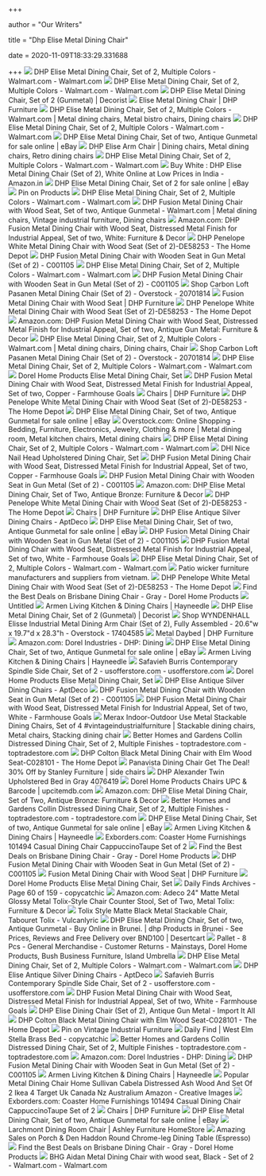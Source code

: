 +++
        
author = "Our Writers"
        
title = "Dhp Elise Metal Dining Chair"
        
date = 2020-11-09T18:33:29.331688
        
+++
[ ![](https://i5.walmartimages.com/asr/6dfb267c-cddf-40bc-8c18-88aba95c8ed5_1.3ba9b474c55e08c256899359f7e0e785.jpeg)](https://i5.walmartimages.com/asr/6dfb267c-cddf-40bc-8c18-88aba95c8ed5_1.3ba9b474c55e08c256899359f7e0e785.jpeg) DHP Elise Metal Dining Chair, Set of 2, Multiple Colors - Walmart.com -  Walmart.com
[ ![](https://i5.walmartimages.com/asr/ab54ddec-cdc8-479e-af2b-295b69036abc_1.e9d59b4410f29e9f17c8697527edf9cc.jpeg)](https://i5.walmartimages.com/asr/ab54ddec-cdc8-479e-af2b-295b69036abc_1.e9d59b4410f29e9f17c8697527edf9cc.jpeg) DHP Elise Metal Dining Chair, Set of 2, Multiple Colors - Walmart.com -  Walmart.com
[ ![](https://www.decorist.com/static/finds/product_images/full_size/84152-dhp-elise-metal-dining-chair-set-of-2-3a7c8355-732a-4c51-a1da-64d3043df4fa.8a59e6ef11c5cd581d7edb043d0fa129.png)](https://www.decorist.com/static/finds/product_images/full_size/84152-dhp-elise-metal-dining-chair-set-of-2-3a7c8355-732a-4c51-a1da-64d3043df4fa.8a59e6ef11c5cd581d7edb043d0fa129.png) DHP Elise Metal Dining Chair, Set of 2 (Gunmetal) | Decorist
[ ![](http://m.dhpfurniture.com/DHPFiles/ProductImages/2000_2000_15373_sourceimage.jpg)](http://m.dhpfurniture.com/DHPFiles/ProductImages/2000_2000_15373_sourceimage.jpg) Elise Metal Dining Chair | DHP Furniture
[ ![](https://i.pinimg.com/originals/82/0f/58/820f581fa5c1ceddcb3ce7a8b689ee31.jpg)](https://i.pinimg.com/originals/82/0f/58/820f581fa5c1ceddcb3ce7a8b689ee31.jpg) DHP Elise Metal Dining Chair, Set of 2, Multiple Colors - Walmart.com | Metal  dining chairs, Metal bistro chairs, Dining chairs
[ ![](https://i5.walmartimages.com/asr/0ac0aea3-c125-4eaf-8c8c-2a138b9c82f5.e7e3355e2e7ab6484a9785ad038c03c7.jpeg?odnWidth=282&odnHeight=282&odnBg=ffffff)](https://i5.walmartimages.com/asr/0ac0aea3-c125-4eaf-8c8c-2a138b9c82f5.e7e3355e2e7ab6484a9785ad038c03c7.jpeg?odnWidth=282&odnHeight=282&odnBg=ffffff) DHP Elise Metal Dining Chair, Set of 2, Multiple Colors - Walmart.com -  Walmart.com
[ ![](https://i.ebayimg.com/images/g/MHYAAOSwXbFb7yIn/s-l1600.jpg)](https://i.ebayimg.com/images/g/MHYAAOSwXbFb7yIn/s-l1600.jpg) DHP Elise Metal Dining Chair, Set of two, Antique Gunmetal for sale online  | eBay
[ ![](https://i.pinimg.com/originals/6e/d2/40/6ed24040ba2d0934e97fd2f249624b30.jpg)](https://i.pinimg.com/originals/6e/d2/40/6ed24040ba2d0934e97fd2f249624b30.jpg) DHP Elise Arm Chair | Dining chairs, Metal dining chairs, Retro dining  chairs
[ ![](https://i5.walmartimages.com/asr/48e5e388-b6ac-436c-a228-c3d59c50dced_1.563ac39362ab0799348caa6ed3edbe82.jpeg?odnWidth=612&odnHeight=612&odnBg=ffffff)](https://i5.walmartimages.com/asr/48e5e388-b6ac-436c-a228-c3d59c50dced_1.563ac39362ab0799348caa6ed3edbe82.jpeg?odnWidth=612&odnHeight=612&odnBg=ffffff) DHP Elise Metal Dining Chair, Set of 2, Multiple Colors - Walmart.com -  Walmart.com
[ ![](https://images-na.ssl-images-amazon.com/images/I/61ap1xrbT2L._SX425_.jpg)](https://images-na.ssl-images-amazon.com/images/I/61ap1xrbT2L._SX425_.jpg) Buy White : DHP Elise Metal Dining Chair (Set of 2), White Online at Low  Prices in India - Amazon.in
[ ![](https://i.ebayimg.com/images/g/MTIAAOSwb~xeP1GJ/s-l1600.jpg)](https://i.ebayimg.com/images/g/MTIAAOSwb~xeP1GJ/s-l1600.jpg) DHP Elise Metal Dining Chair, Set of 2 for sale online | eBay
[ ![](https://i.pinimg.com/600x315/88/6c/06/886c0688efedb3211040987077934e38.jpg)](https://i.pinimg.com/600x315/88/6c/06/886c0688efedb3211040987077934e38.jpg) Pin on Products
[ ![](https://i5.walmartimages.com/asr/190ed565-1597-4221-bb8e-d26805303b14_1.44ceeab8feaece3eaffc2ed22f6e5bb8.jpeg)](https://i5.walmartimages.com/asr/190ed565-1597-4221-bb8e-d26805303b14_1.44ceeab8feaece3eaffc2ed22f6e5bb8.jpeg) DHP Elise Metal Dining Chair, Set of 2, Multiple Colors - Walmart.com -  Walmart.com
[ ![](https://i.pinimg.com/474x/78/89/15/788915e04eaade4a5ce8f29b535b8258.jpg)](https://i.pinimg.com/474x/78/89/15/788915e04eaade4a5ce8f29b535b8258.jpg) DHP Fusion Metal Dining Chair with Wood Seat, Set of two, Antique Gunmetal  - Walmart.com | Metal dining chairs, Vintage industrial furniture, Dining  chairs
[ ![](https://images-na.ssl-images-amazon.com/images/I/61c4fNdk3nL._AC_SX522_.jpg)](https://images-na.ssl-images-amazon.com/images/I/61c4fNdk3nL._AC_SX522_.jpg) Amazon.com: DHP Fusion Metal Dining Chair with Wood Seat, Distressed Metal  Finish for Industrial Appeal, Set of two, White: Furniture & Decor
[ ![](https://images.homedepot-static.com/productImages/1639bea2-9ad1-4076-8f57-a2dc6f7c4296/svn/white-dhp-dining-chairs-de58253-64_1000.jpg)](https://images.homedepot-static.com/productImages/1639bea2-9ad1-4076-8f57-a2dc6f7c4296/svn/white-dhp-dining-chairs-de58253-64_1000.jpg) DHP Penelope White Metal Dining Chair with Wood Seat (Set of 2)-DE58253 -  The Home Depot
[ ![](https://media.cymaxstores.com/Images/3834/1395304-21-L.jpg)](https://media.cymaxstores.com/Images/3834/1395304-21-L.jpg) DHP Fusion Metal Dining Chair with Wooden Seat in Gun Metal (Set of 2) -  C001105
[ ![](https://i5.walmartimages.com/asr/dbdad015-cfd7-4102-a7ff-f00a78daf252_1.bd1cdb600f2d94cca05786615ffafd74.jpeg?odnWidth=282&odnHeight=282&odnBg=ffffff)](https://i5.walmartimages.com/asr/dbdad015-cfd7-4102-a7ff-f00a78daf252_1.bd1cdb600f2d94cca05786615ffafd74.jpeg?odnWidth=282&odnHeight=282&odnBg=ffffff) DHP Elise Metal Dining Chair, Set of 2, Multiple Colors - Walmart.com -  Walmart.com
[ ![](https://media.cymaxstores.com/Images/3834/1395304-20-L.jpg)](https://media.cymaxstores.com/Images/3834/1395304-20-L.jpg) DHP Fusion Metal Dining Chair with Wooden Seat in Gun Metal (Set of 2) -  C001105
[ ![](https://ak1.ostkcdn.com/images/products/10584535/DHP-Elise-Metal-Dining-Chair-Set-of-2-fb9c0e2d-16c9-434a-a0d2-fb2de456f053_600.jpg?impolicy=medium)](https://ak1.ostkcdn.com/images/products/10584535/DHP-Elise-Metal-Dining-Chair-Set-of-2-fb9c0e2d-16c9-434a-a0d2-fb2de456f053_600.jpg?impolicy=medium) Shop Carbon Loft Pasanen Metal Dining Chair (Set of 2) - Overstock -  20701814
[ ![](https://www.dhpfurniture.com/DHPFiles/ProductImages/2000_2000_34920_sourceimage.jpg)](https://www.dhpfurniture.com/DHPFiles/ProductImages/2000_2000_34920_sourceimage.jpg) Fusion Metal Dining Chair with Wood Seat | DHP Furniture
[ ![](https://images.homedepot-static.com/productImages/b83f5893-d22d-4313-b806-c7128d4415ba/svn/white-dhp-dining-chairs-de58253-e1_600.jpg)](https://images.homedepot-static.com/productImages/b83f5893-d22d-4313-b806-c7128d4415ba/svn/white-dhp-dining-chairs-de58253-e1_600.jpg) DHP Penelope White Metal Dining Chair with Wood Seat (Set of 2)-DE58253 -  The Home Depot
[ ![](https://m.media-amazon.com/images/I/71vd6v992XL._AC_UL400_.jpg)](https://m.media-amazon.com/images/I/71vd6v992XL._AC_UL400_.jpg) Amazon.com: DHP Fusion Metal Dining Chair with Wood Seat, Distressed Metal  Finish for Industrial Appeal, Set of two, Antique Gun Metal: Furniture &  Decor
[ ![](https://i.pinimg.com/originals/ee/75/0d/ee750d94b510bbe19b46412e04caaa09.jpg)](https://i.pinimg.com/originals/ee/75/0d/ee750d94b510bbe19b46412e04caaa09.jpg) DHP Elise Metal Dining Chair, Set of 2, Multiple Colors - Walmart.com | Metal  dining chairs, Dining chairs, Chair
[ ![](https://ak1.ostkcdn.com/images/products/10584535/DHP-Elise-Metal-Dining-Chair-Set-of-2-e9290fb1-dd98-4f88-9880-5b100c9eb7b8_600.jpg?impolicy=medium)](https://ak1.ostkcdn.com/images/products/10584535/DHP-Elise-Metal-Dining-Chair-Set-of-2-e9290fb1-dd98-4f88-9880-5b100c9eb7b8_600.jpg?impolicy=medium) Shop Carbon Loft Pasanen Metal Dining Chair (Set of 2) - Overstock -  20701814
[ ![](https://i5.walmartimages.com/asr/0f3d6e84-1f72-459b-b489-66654ba2e7f5_1.e2b9c487faa91388a67ebae23ef5e623.jpeg)](https://i5.walmartimages.com/asr/0f3d6e84-1f72-459b-b489-66654ba2e7f5_1.e2b9c487faa91388a67ebae23ef5e623.jpeg) DHP Elise Metal Dining Chair, Set of 2, Multiple Colors - Walmart.com -  Walmart.com
[ ![](http://images.dining-set.org/dorel-home-elise-metal-dining.jpg)](http://images.dining-set.org/dorel-home-elise-metal-dining.jpg) Dorel Home Products Elise Metal Dining Chair, Set
[ ![](https://farmhousegoals.com/wp-content/uploads/2019/01/DHP-Fusion-Metal-Dining-Chair-with-Wood-Seat-Distressed-Metal-Finish-for-Industrial-Appeal-Set-of-two-Copper-0-0-300x333.jpg)](https://farmhousegoals.com/wp-content/uploads/2019/01/DHP-Fusion-Metal-Dining-Chair-with-Wood-Seat-Distressed-Metal-Finish-for-Industrial-Appeal-Set-of-two-Copper-0-0-300x333.jpg) DHP Fusion Metal Dining Chair with Wood Seat, Distressed Metal Finish for  Industrial Appeal, Set of two, Copper - Farmhouse Goals
[ ![](https://www.dhpfurniture.com//DHPFiles/ProductImages/280_280_77324_sourceimage.jpg)](https://www.dhpfurniture.com//DHPFiles/ProductImages/280_280_77324_sourceimage.jpg) Chairs | DHP Furniture
[ ![](https://images.homedepot-static.com/productImages/481d6a80-d0ce-497a-8594-3eb9532148aa/svn/white-dhp-dining-chairs-de58253-66_600.jpg)](https://images.homedepot-static.com/productImages/481d6a80-d0ce-497a-8594-3eb9532148aa/svn/white-dhp-dining-chairs-de58253-66_600.jpg) DHP Penelope White Metal Dining Chair with Wood Seat (Set of 2)-DE58253 -  The Home Depot
[ ![](https://i.ebayimg.com/images/g/tDMAAOSwG25b7yIn/s-l1600.jpg)](https://i.ebayimg.com/images/g/tDMAAOSwG25b7yIn/s-l1600.jpg) DHP Elise Metal Dining Chair, Set of two, Antique Gunmetal for sale online  | eBay
[ ![](https://i.pinimg.com/originals/07/f6/31/07f6318b31bead32a2f8f79f8956289b.jpg)](https://i.pinimg.com/originals/07/f6/31/07f6318b31bead32a2f8f79f8956289b.jpg) Overstock.com: Online Shopping - Bedding, Furniture, Electronics, Jewelry,  Clothing & more | Metal dining room, Metal kitchen chairs, Metal dining  chairs
[ ![](https://i5.walmartimages.com/asr/5fbdbc9a-86aa-4f6a-b320-7e5070307fec_1.a4c3bb6b7045ed32c47ef599fbc03404.jpeg)](https://i5.walmartimages.com/asr/5fbdbc9a-86aa-4f6a-b320-7e5070307fec_1.a4c3bb6b7045ed32c47ef599fbc03404.jpeg) DHP Elise Metal Dining Chair, Set of 2, Multiple Colors - Walmart.com -  Walmart.com
[ ![](http://images.dining-set.org/l-m/dhi-nice-nail-head-upholstered.jpg)](http://images.dining-set.org/l-m/dhi-nice-nail-head-upholstered.jpg) DHI Nice Nail Head Upholstered Dining Chair, Set
[ ![](https://farmhousegoals.com/wp-content/uploads/2019/01/DHP-Fusion-Metal-Dining-Chair-with-Wood-Seat-Distressed-Metal-Finish-for-Industrial-Appeal-Set-of-two-Copper-0-4.jpg)](https://farmhousegoals.com/wp-content/uploads/2019/01/DHP-Fusion-Metal-Dining-Chair-with-Wood-Seat-Distressed-Metal-Finish-for-Industrial-Appeal-Set-of-two-Copper-0-4.jpg) DHP Fusion Metal Dining Chair with Wood Seat, Distressed Metal Finish for  Industrial Appeal, Set of two, Copper - Farmhouse Goals
[ ![](https://media.cymaxstores.com/Images/3834/1395304-15-L.jpg)](https://media.cymaxstores.com/Images/3834/1395304-15-L.jpg) DHP Fusion Metal Dining Chair with Wooden Seat in Gun Metal (Set of 2) -  C001105
[ ![](https://images-na.ssl-images-amazon.com/images/I/615i3o7TrfL._AC_SL1500_.jpg)](https://images-na.ssl-images-amazon.com/images/I/615i3o7TrfL._AC_SL1500_.jpg) Amazon.com: DHP Elise Metal Dining Chair, Set of Two, Antique Bronze:  Furniture & Decor
[ ![](https://images.homedepot-static.com/productImages/1639bea2-9ad1-4076-8f57-a2dc6f7c4296/svn/white-dhp-dining-chairs-de58253-64_600.jpg)](https://images.homedepot-static.com/productImages/1639bea2-9ad1-4076-8f57-a2dc6f7c4296/svn/white-dhp-dining-chairs-de58253-64_600.jpg) DHP Penelope White Metal Dining Chair with Wood Seat (Set of 2)-DE58253 -  The Home Depot
[ ![](https://www.dhpfurniture.com/eng/CMS/001%20Dining%20chairs.jpg)](https://www.dhpfurniture.com/eng/CMS/001%20Dining%20chairs.jpg) Chairs | DHP Furniture
[ ![](https://d6qwfb5pdou4u.cloudfront.net/product-images/5560001-5570000/5562085/155743964586ec047ea4b28d176ac5e6a31100b27a/1500-1500-frame-0.jpg)](https://d6qwfb5pdou4u.cloudfront.net/product-images/5560001-5570000/5562085/155743964586ec047ea4b28d176ac5e6a31100b27a/1500-1500-frame-0.jpg) DHP Elise Antique Silver Dining Chairs - AptDeco
[ ![](https://i.ebayimg.com/thumbs/images/g/pFkAAOSwHwRepARD/s-l200.jpg)](https://i.ebayimg.com/thumbs/images/g/pFkAAOSwHwRepARD/s-l200.jpg) DHP Elise Metal Dining Chair, Set of two, Antique Gunmetal for sale online  | eBay
[ ![](https://media.cymaxstores.com/Images/3834/1395304-13-L.jpg)](https://media.cymaxstores.com/Images/3834/1395304-13-L.jpg) DHP Fusion Metal Dining Chair with Wooden Seat in Gun Metal (Set of 2) -  C001105
[ ![](https://farmhousegoals.com/wp-content/uploads/2019/01/DHP-Fusion-Metal-Dining-Chair-with-Wood-Seat-Distressed-Metal-Finish-for-Industrial-Appeal-Set-of-two-Copper-0-3.jpg)](https://farmhousegoals.com/wp-content/uploads/2019/01/DHP-Fusion-Metal-Dining-Chair-with-Wood-Seat-Distressed-Metal-Finish-for-Industrial-Appeal-Set-of-two-Copper-0-3.jpg) DHP Fusion Metal Dining Chair with Wood Seat, Distressed Metal Finish for  Industrial Appeal, Set of two, White - Farmhouse Goals
[ ![](https://i5.walmartimages.com/asr/46982049-423f-42f1-b121-4ec4f0bfafb9_1.fe83823ae1fa4ce7cd86ede65395e75f.jpeg)](https://i5.walmartimages.com/asr/46982049-423f-42f1-b121-4ec4f0bfafb9_1.fe83823ae1fa4ce7cd86ede65395e75f.jpeg) DHP Elise Metal Dining Chair, Set of 2, Multiple Colors - Walmart.com -  Walmart.com
[ ![](http://vietnamwickerfurniture.net/upload/2015/10/Code-2016-Elise-Relax-Wicker-Chair-with-Ottoman.jpg)](http://vietnamwickerfurniture.net/upload/2015/10/Code-2016-Elise-Relax-Wicker-Chair-with-Ottoman.jpg) Patio wicker furniture manufacturers and suppliers from vietnam.
[ ![](https://images.homedepot-static.com/productImages/2a0f9e0e-65bd-440c-8158-6e1f171f0102/svn/white-dhp-dining-chairs-de58253-c3_600.jpg)](https://images.homedepot-static.com/productImages/2a0f9e0e-65bd-440c-8158-6e1f171f0102/svn/white-dhp-dining-chairs-de58253-c3_600.jpg) DHP Penelope White Metal Dining Chair with Wood Seat (Set of 2)-DE58253 -  The Home Depot
[ ![](https://assets.marthastewart.com/styles/wmax-1500/d21/plaid-bistro-set-0717/plaid-bistro-set-0717_horiz.jpg)](https://assets.marthastewart.com/styles/wmax-1500/d21/plaid-bistro-set-0717/plaid-bistro-set-0717_horiz.jpg) Find the Best Deals on Brisbane Dining Chair - Gray - Dorel Home Products
[ ![](x-raw-image:///c9a166c5b49a28b57616ab72ff3033caeacb8ff0ff60de037c8ee1023bd4dbf5)](x-raw-image:///c9a166c5b49a28b57616ab72ff3033caeacb8ff0ff60de037c8ee1023bd4dbf5) Untitled
[ ![](https://content.haycdn.com/mgen/master:AA1656.jpg?is=400,400,0xffffff)](https://content.haycdn.com/mgen/master:AA1656.jpg?is=400,400,0xffffff) Armen Living Kitchen & Dining Chairs | Hayneedle
[ ![](https://www.decorist.com/static/finds/product_images/full_size/28944-renwil-sparta-antique-gold-leaf-mirror.41ecd75bae92da26b85171d2b2960914.png)](https://www.decorist.com/static/finds/product_images/full_size/28944-renwil-sparta-antique-gold-leaf-mirror.41ecd75bae92da26b85171d2b2960914.png) DHP Elise Metal Dining Chair, Set of 2 (Gunmetal) | Decorist
[ ![](https://ak1.ostkcdn.com/images/products/17404585/WYNDENHALL-Elisse-Mid-Century-Metal-Dining-Arm-Chair-Set-of-2-e6943814-2924-484b-8658-1fa4616620d4.jpg)](https://ak1.ostkcdn.com/images/products/17404585/WYNDENHALL-Elisse-Mid-Century-Metal-Dining-Arm-Chair-Set-of-2-e6943814-2924-484b-8658-1fa4616620d4.jpg) Shop WYNDENHALL Elisse Industrial Metal Dining Arm Chair (Set of 2), Fully  Assembled - 20.6"w x 19.7"d x 28.3"h - Overstock - 17404585
[ ![](https://www.dhpfurniture.com/DHPFiles/ProductImages/2000_2000_12795_sourceimage.jpg)](https://www.dhpfurniture.com/DHPFiles/ProductImages/2000_2000_12795_sourceimage.jpg) Metal Daybed | DHP Furniture
[ ![](https://m.media-amazon.com/images/I/81-C0o2Yh0L._AC_SX352_SY330_.jpg)](https://m.media-amazon.com/images/I/81-C0o2Yh0L._AC_SX352_SY330_.jpg) Amazon.com: Dorel Industries - DHP: Dining
[ ![](https://i.ebayimg.com/images/g/csIAAOSwcs1b7yIn/s-l1600.jpg)](https://i.ebayimg.com/images/g/csIAAOSwcs1b7yIn/s-l1600.jpg) DHP Elise Metal Dining Chair, Set of two, Antique Gunmetal for sale online  | eBay
[ ![](https://content.haycdn.com/mgen/master:AA1595.jpg?is=400,400,0xffffff)](https://content.haycdn.com/mgen/master:AA1595.jpg?is=400,400,0xffffff) Armen Living Kitchen & Dining Chairs | Hayneedle
[ ![](https://usofferstore.com/i5/asr/2b103362-a08d-41aa-9663-032448123348.a9564ea678b160177d17dc25d699f15a.jpeg?odnWidth=282&odnHeight=282&odnBg=ffffff)](https://usofferstore.com/i5/asr/2b103362-a08d-41aa-9663-032448123348.a9564ea678b160177d17dc25d699f15a.jpeg?odnWidth=282&odnHeight=282&odnBg=ffffff) Safavieh Burris Contemporary Spindle Side Chair, Set of 2 -  usofferstore.com - usofferstore.com
[ ![](https://images.dining-set.org/nado9-whi-w-kitchen-table.jpg)](https://images.dining-set.org/nado9-whi-w-kitchen-table.jpg) Dorel Home Products Elise Metal Dining Chair, Set
[ ![](https://d6qwfb5pdou4u.cloudfront.net/product-images/5560001-5570000/5562085/155743964586ec047ea4b28d176ac5e6a31100b27a/200-200-crop-0.jpg)](https://d6qwfb5pdou4u.cloudfront.net/product-images/5560001-5570000/5562085/155743964586ec047ea4b28d176ac5e6a31100b27a/200-200-crop-0.jpg) DHP Elise Antique Silver Dining Chairs - AptDeco
[ ![](https://media.cymaxstores.com/Images/3834/1395304-11-L.jpg)](https://media.cymaxstores.com/Images/3834/1395304-11-L.jpg) DHP Fusion Metal Dining Chair with Wooden Seat in Gun Metal (Set of 2) -  C001105
[ ![](https://farmhousegoals.com/wp-content/uploads/2019/01/DHP-Fusion-Metal-Dining-Chair-with-Wood-Seat-Distressed-Metal-Finish-for-Industrial-Appeal-Set-of-two-White-0-0.jpg)](https://farmhousegoals.com/wp-content/uploads/2019/01/DHP-Fusion-Metal-Dining-Chair-with-Wood-Seat-Distressed-Metal-Finish-for-Industrial-Appeal-Set-of-two-White-0-0.jpg) DHP Fusion Metal Dining Chair with Wood Seat, Distressed Metal Finish for  Industrial Appeal, Set of two, White - Farmhouse Goals
[ ![](https://i.pinimg.com/474x/2f/5f/d7/2f5fd7971b9b092e201d81d4bde2e8d0.jpg)](https://i.pinimg.com/474x/2f/5f/d7/2f5fd7971b9b092e201d81d4bde2e8d0.jpg) Merax Indoor-Outdoor Use Metal Stackable Dining Chairs, Set of 4  #vintageindustrialfurniture | Stackable dining chairs, Metal chairs,  Stacking dining chair
[ ![](https://toptradestore.com/i5/asr/357bf981-fa07-46a7-ab0f-1acb001ae849_1.9af5a8521096c0d84effd60a3ba2f2b3.jpeg)](https://toptradestore.com/i5/asr/357bf981-fa07-46a7-ab0f-1acb001ae849_1.9af5a8521096c0d84effd60a3ba2f2b3.jpeg) Better Homes and Gardens Collin Distressed Dining Chair, Set of 2, Multiple  Finishes - toptradestore.com - toptradestore.com
[ ![](https://images.homedepot-static.com/productImages/04307c40-4e03-404f-9881-3c03c89180ac/svn/black-dhp-dining-chairs-c028101-64_1000.jpg)](https://images.homedepot-static.com/productImages/04307c40-4e03-404f-9881-3c03c89180ac/svn/black-dhp-dining-chairs-c028101-64_1000.jpg) DHP Colton Black Metal Dining Chair with Elm Wood Seat-C028101 - The Home  Depot
[ ![](http://media.serbiangirlingreece.co/img_aHR0cHM6Ly9zZWN1cmUuaW1nMS1mZy53ZmNkbi5jb20vaW0vNzM4MjMzMDQvcmVzaXplLWgzMTAtdzMxMCU1RWNvbXByLXI4NS82NDk1LzY0OTUwMzkzL2dvc2xpbmdhLXR1ZnRlZC11cGhvbHN0ZXJlZC1kaW5pbmctY2hhaXIuanBn.png)](http://media.serbiangirlingreece.co/img_aHR0cHM6Ly9zZWN1cmUuaW1nMS1mZy53ZmNkbi5jb20vaW0vNzM4MjMzMDQvcmVzaXplLWgzMTAtdzMxMCU1RWNvbXByLXI4NS82NDk1LzY0OTUwMzkzL2dvc2xpbmdhLXR1ZnRlZC11cGhvbHN0ZXJlZC1kaW5pbmctY2hhaXIuanBn.png) Panavista Dining Chair Get The Deal! 30% Off by Stanley Furniture | side  chairs
[ ![](https://www.bedroomfurniturediscounts.com/media/catalog/product/cache/1/thumbnail/647x455/2e0bda525d00d84e8e49a33c06641d14/4/3/4325-6.jpg)](https://www.bedroomfurniturediscounts.com/media/catalog/product/cache/1/thumbnail/647x455/2e0bda525d00d84e8e49a33c06641d14/4/3/4325-6.jpg) DHP Alexander Twin Upholstered Bed in Gray 4076419
[ ![](https://target.scene7.com/is/image/Target/GUEST_f4089aac-b618-4192-bfb2-af498d388c64?wid=1000&hei=1000)](https://target.scene7.com/is/image/Target/GUEST_f4089aac-b618-4192-bfb2-af498d388c64?wid=1000&hei=1000) Dorel Home Products Chairs UPC & Barcode | upcitemdb.com
[ ![](https://m.media-amazon.com/images/I/61ySDjo3rML._AC_SS350_.jpg)](https://m.media-amazon.com/images/I/61ySDjo3rML._AC_SS350_.jpg) Amazon.com: DHP Elise Metal Dining Chair, Set of Two, Antique Bronze:  Furniture & Decor
[ ![](https://toptradestore.com/i5/asr/d5145d5d-c713-496a-84f3-b6fa1c0182a8_1.91d4e9cfbfb8e608bc726eed4eceb716.jpeg)](https://toptradestore.com/i5/asr/d5145d5d-c713-496a-84f3-b6fa1c0182a8_1.91d4e9cfbfb8e608bc726eed4eceb716.jpeg) Better Homes and Gardens Collin Distressed Dining Chair, Set of 2, Multiple  Finishes - toptradestore.com - toptradestore.com
[ ![](https://i.ebayimg.com/images/g/sXYAAOSwLt5eztSU/s-l225.jpg)](https://i.ebayimg.com/images/g/sXYAAOSwLt5eztSU/s-l225.jpg) DHP Elise Metal Dining Chair, Set of two, Antique Gunmetal for sale online  | eBay
[ ![](https://content.haycdn.com/mgen/master:AA1521.jpg?is=400,400,0xffffff)](https://content.haycdn.com/mgen/master:AA1521.jpg?is=400,400,0xffffff) Armen Living Kitchen & Dining Chairs | Hayneedle
[ ![](https://2e188d2667a86cef2c56-74efab9418afee6bbe47c070653699dd.ssl.cf1.rackcdn.com/41JsiMyrfCL.jpg)](https://2e188d2667a86cef2c56-74efab9418afee6bbe47c070653699dd.ssl.cf1.rackcdn.com/41JsiMyrfCL.jpg) Exborders.com: Coaster Home Furnishings 101494 Casual Dining Chair  CappuccinoTaupe Set of 2
[ ![](https://images.prod.meredith.com/product/2db3279c65de671b2c9e634eaa87ee95/1518162804777/m/bentwood-dining-chairs-set-of-2-black-dorel-home-products)](https://images.prod.meredith.com/product/2db3279c65de671b2c9e634eaa87ee95/1518162804777/m/bentwood-dining-chairs-set-of-2-black-dorel-home-products) Find the Best Deals on Brisbane Dining Chair - Gray - Dorel Home Products
[ ![](https://media.cymaxstores.com/Images/3834/1395304-17-L.jpg)](https://media.cymaxstores.com/Images/3834/1395304-17-L.jpg) DHP Fusion Metal Dining Chair with Wooden Seat in Gun Metal (Set of 2) -  C001105
[ ![](https://www.dhpfurniture.com/DHPFiles/ProductImages/2000_2000_34891_sourceimage.jpg)](https://www.dhpfurniture.com/DHPFiles/ProductImages/2000_2000_34891_sourceimage.jpg) Fusion Metal Dining Chair with Wood Seat | DHP Furniture
[ ![](https://images.dining-set.org/l-m/6-piece-dining-chairs-set-burlap-metal.jpg)](https://images.dining-set.org/l-m/6-piece-dining-chairs-set-burlap-metal.jpg) Dorel Home Products Elise Metal Dining Chair, Set
[ ![](https://www.copycatchic.com/wp-content/uploads/2018/06/daily-find-west-elm-mid-century-upholstered-dining-chair-copycatchic-lookforless-380x380.png)](https://www.copycatchic.com/wp-content/uploads/2018/06/daily-find-west-elm-mid-century-upholstered-dining-chair-copycatchic-lookforless-380x380.png) Daily Finds Archives - Page 60 of 159 - copycatchic
[ ![](https://images-na.ssl-images-amazon.com/images/I/61hv4Bm7BXL._AC_SL1500_.jpg)](https://images-na.ssl-images-amazon.com/images/I/61hv4Bm7BXL._AC_SL1500_.jpg) Amazon.com: Adeco 24" Matte Metal Glossy Metal Tolix-Style Chair Counter  Stool, Set of Two, Metal Tolix: Furniture & Decor
[ ![](http://www.vulcanlyric.org/upload/2018/05/09/tolix-style-matte-black-metal-stackable-chair-tabouret-tolix-chair-metal-tabouret-l-88d8fd7a57af4f7f.JPG)](http://www.vulcanlyric.org/upload/2018/05/09/tolix-style-matte-black-metal-stackable-chair-tabouret-tolix-chair-metal-tabouret-l-88d8fd7a57af4f7f.JPG) Tolix Style Matte Black Metal Stackable Chair, Tabouret Tolix - Vulcanlyric
[ ![](https://images-na.ssl-images-amazon.com/images/I/41J7T2q7z7L.jpg)](https://images-na.ssl-images-amazon.com/images/I/41J7T2q7z7L.jpg) DHP Elise Metal Dining Chair, Set of two, Antique Gunmetal - Buy Online in  Brunei. | dhp Products in Brunei - See Prices, Reviews and Free Delivery  over BND100 | Desertcart
[ ![](https://www.directliquidation.com/contents/uploads/2018/08/image.cf5d6de0f73def933a8261618f9f8712.jpeg)](https://www.directliquidation.com/contents/uploads/2018/08/image.cf5d6de0f73def933a8261618f9f8712.jpeg) Pallet - 8 Pcs - General Merchandise - Customer Returns - Mainstays, Dorel  Home Products, Bush Business Furniture, Island Umbrella
[ ![](https://i5.walmartimages.com/dfw/6e29e393-ac77/k2-_f1afaa0f-889d-4284-b99d-3b191b720a19.v1.jpg)](https://i5.walmartimages.com/dfw/6e29e393-ac77/k2-_f1afaa0f-889d-4284-b99d-3b191b720a19.v1.jpg) DHP Elise Metal Dining Chair, Set of 2, Multiple Colors - Walmart.com -  Walmart.com
[ ![](https://d6qwfb5pdou4u.cloudfront.net/product-images/5560001-5570000/5562085/15574396611cc3b09d9bed037a9efec0fded22f307/200-200-crop-0.jpg)](https://d6qwfb5pdou4u.cloudfront.net/product-images/5560001-5570000/5562085/15574396611cc3b09d9bed037a9efec0fded22f307/200-200-crop-0.jpg) DHP Elise Antique Silver Dining Chairs - AptDeco
[ ![](https://usofferstore.com/i5/dfw/6e29e393-de23/k2-_ebfd9403-a4e8-47ca-9820-3a6b63a70e82.v1.jpg)](https://usofferstore.com/i5/dfw/6e29e393-de23/k2-_ebfd9403-a4e8-47ca-9820-3a6b63a70e82.v1.jpg) Safavieh Burris Contemporary Spindle Side Chair, Set of 2 -  usofferstore.com - usofferstore.com
[ ![](https://farmhousegoals.com/wp-content/uploads/2019/01/DHP-Fusion-Metal-Dining-Chair-with-Wood-Seat-Distressed-Metal-Finish-for-Industrial-Appeal-Set-of-two-Copper-0-3-300x360.jpg)](https://farmhousegoals.com/wp-content/uploads/2019/01/DHP-Fusion-Metal-Dining-Chair-with-Wood-Seat-Distressed-Metal-Finish-for-Industrial-Appeal-Set-of-two-Copper-0-3-300x360.jpg) DHP Fusion Metal Dining Chair with Wood Seat, Distressed Metal Finish for  Industrial Appeal, Set of two, White - Farmhouse Goals
[ ![](https://images-na.ssl-images-amazon.com/images/I/31bkIvED8GL._SL75_.jpg)](https://images-na.ssl-images-amazon.com/images/I/31bkIvED8GL._SL75_.jpg) DHP Elise Dining Chair (Set of 2), Antique Gun Metal - Import It All
[ ![](https://images.homedepot-static.com/productImages/55b30ff1-c1a2-4134-8b17-855b5caf01fd/svn/black-dhp-dining-chairs-c028101-31_600.jpg)](https://images.homedepot-static.com/productImages/55b30ff1-c1a2-4134-8b17-855b5caf01fd/svn/black-dhp-dining-chairs-c028101-31_600.jpg) DHP Colton Black Metal Dining Chair with Elm Wood Seat-C028101 - The Home  Depot
[ ![](https://i.pinimg.com/474x/c7/fb/eb/c7fbeb445406d4465d72abb42766182a.jpg)](https://i.pinimg.com/474x/c7/fb/eb/c7fbeb445406d4465d72abb42766182a.jpg) Pin on Vintage Industrial Furniture
[ ![](https://www.copycatchic.com/wp-content/uploads/2018/06/daily-find-west-elm-stella-metal-bed-brass-lookforless.png)](https://www.copycatchic.com/wp-content/uploads/2018/06/daily-find-west-elm-stella-metal-bed-brass-lookforless.png) Daily Find | West Elm Stella Brass Bed - copycatchic
[ ![](https://toptradestore.com/i5/asr/488c80f7-9c77-4be6-9155-183a7fa05dc1_1.3efc392a3aed71bed8eda29f5f86eb5e.jpeg)](https://toptradestore.com/i5/asr/488c80f7-9c77-4be6-9155-183a7fa05dc1_1.3efc392a3aed71bed8eda29f5f86eb5e.jpeg) Better Homes and Gardens Collin Distressed Dining Chair, Set of 2, Multiple  Finishes - toptradestore.com - toptradestore.com
[ ![](https://m.media-amazon.com/images/I/81j05dhpYJL._AC_SX352_SY330_.jpg)](https://m.media-amazon.com/images/I/81j05dhpYJL._AC_SX352_SY330_.jpg) Amazon.com: Dorel Industries - DHP: Dining
[ ![](https://media.cymaxstores.com/Images/3834/1395304-18-L.jpg)](https://media.cymaxstores.com/Images/3834/1395304-18-L.jpg) DHP Fusion Metal Dining Chair with Wooden Seat in Gun Metal (Set of 2) -  C001105
[ ![](https://content.haycdn.com/mgen/master:AA1599.jpg?is=400,400,0xffffff)](https://content.haycdn.com/mgen/master:AA1599.jpg?is=400,400,0xffffff) Armen Living Kitchen & Dining Chairs | Hayneedle
[ ![](http://machdeinbeinfett.info/image/metal-dining-chairs/metal-dining-chair-solid-elm-wood-and-bouclair-com-ikea-set-of-4-target-uk-canada-nz-australium-amazon.jpg)](http://machdeinbeinfett.info/image/metal-dining-chairs/metal-dining-chair-solid-elm-wood-and-bouclair-com-ikea-set-of-4-target-uk-canada-nz-australium-amazon.jpg) Popular Metal Dining Chair Home Sullivan Cabela Distressed Ash Wood And Set  Of 2 Ikea 4 Target Uk Canada Nz Australium Amazon - Creative Images
[ ![](https://ba00ca4d938eaf7028e7-b5284eff436de37c1fdfc4023ac777a6.ssl.cf1.rackcdn.com/41uLHFudw0L.jpg)](https://ba00ca4d938eaf7028e7-b5284eff436de37c1fdfc4023ac777a6.ssl.cf1.rackcdn.com/41uLHFudw0L.jpg) Exborders.com: Coaster Home Furnishings 101494 Casual Dining Chair  CappuccinoTaupe Set of 2
[ ![](https://www.dhpfurniture.com//DHPFiles/ProductImages/280_280_44380_sourceimage.jpg)](https://www.dhpfurniture.com//DHPFiles/ProductImages/280_280_44380_sourceimage.jpg) Chairs | DHP Furniture
[ ![](https://i.ebayimg.com/images/g/zVoAAOSwBlBdBH9v/s-l225.jpg)](https://i.ebayimg.com/images/g/zVoAAOSwBlBdBH9v/s-l225.jpg) DHP Elise Metal Dining Chair, Set of two, Antique Gunmetal for sale online  | eBay
[ ![](https://ashleyfurniture.scene7.com/is/image/AshleyFurniture/D442-01-10x8-CROP?$AFHS-PDP-Zoomed$)](https://ashleyfurniture.scene7.com/is/image/AshleyFurniture/D442-01-10x8-CROP?$AFHS-PDP-Zoomed$) Larchmont Dining Room Chair | Ashley Furniture HomeStore
[ ![](https://images.prod.meredith.com/product/87b8ac45bda0ddc47e18ac9d64ae9585/1576925485739/l/porch-and-den-haddon-round-chrome-leg-dining-table-espresso)](https://images.prod.meredith.com/product/87b8ac45bda0ddc47e18ac9d64ae9585/1576925485739/l/porch-and-den-haddon-round-chrome-leg-dining-table-espresso) Amazing Sales on Porch & Den Haddon Round Chrome-leg Dining Table (Espresso)
[ ![](https://images.prod.meredith.com/product/39f23b73601e0573ea52bdc9c6b63ddb/1515878693950/m/dhp-brisbane-dining-side-chair-gray-c019312)](https://images.prod.meredith.com/product/39f23b73601e0573ea52bdc9c6b63ddb/1515878693950/m/dhp-brisbane-dining-side-chair-gray-c019312) Find the Best Deals on Brisbane Dining Chair - Gray - Dorel Home Products
[ ![](https://i5.walmartimages.com/asr/0e0dbce0-c2a3-471e-b28a-a8ef98c432ab_1.27b439a7819d78450138b06869cc398a.jpeg)](https://i5.walmartimages.com/asr/0e0dbce0-c2a3-471e-b28a-a8ef98c432ab_1.27b439a7819d78450138b06869cc398a.jpeg) BHG Aidan Metal Dining Chair with wood seat, Black - Set of 2 - Walmart.com  - Walmart.com
